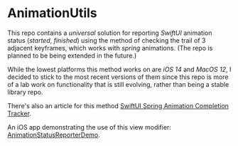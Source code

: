 # AnimationUtils

This repo contains a *universal* solution for reporting *SwiftUI* animation status (*started*, *finished*) using the method of checking the trail of 3 adjacent keyframes, which works with *spring* animations. (The repo is planned to be being extended in the future.)

While the lowest platforms this method works on are *iOS 14* and *MacOS 12*, I decided to stick to the most recent versions of them since this repo is more of a lab work on functionality that is still evolving, rather than being a stable library repo.

There's also an article for this method [SwiftUI Spring Animation Completion Tracker](https://serhiybutz.medium.com/swiftui-spring-animation-completion-tracker-fd2a130ff01).

An iOS app demonstrating the use of this view modifier: [AnimationStatusReporterDemo](https://github.com/serhiybutz/AnimationStatusReporterDemo).
